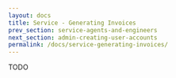 ```yaml
---
layout: docs
title: Service - Generating Invoices
prev_section: service-agents-and-engineers
next_section: admin-creating-user-accounts
permalink: /docs/service-generating-invoices/
---
```


TODO
